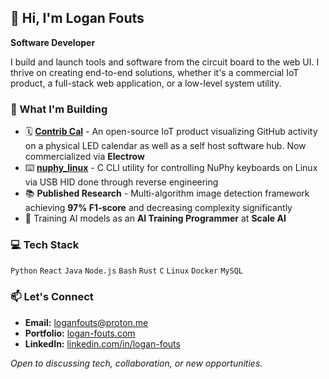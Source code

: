 ## 👋 Hi, I'm Logan Fouts

**Software Developer**

I build and launch tools and software from the circuit board to the web UI. I thrive on creating end-to-end solutions, whether it's a commercial IoT product, a full-stack web application, or a low-level system utility.

### 🚀 What I'm Building

- 🗓️ **[Contrib Cal](https://www.contrib-cal.com)** - An open-source IoT product visualizing GitHub activity on a physical LED calendar as well as a self host software hub. Now commercialized via **Electrow**
- ⌨️ **[nuphy_linux](https://github.com/Logan-Fouts/nuphy_linux)** - C CLI utility for controlling NuPhy keyboards on Linux via USB HID done through reverse engineering
- 📚 **Published Research** - Multi-algorithm image detection framework achieving **97% F1-score** and decreasing complexity significantly
- 🤖 Training AI models as an **AI Training Programmer** at **Scale AI**

### 💻 Tech Stack

`Python` `React` `Java` `Node.js` `Bash` `Rust` `C` `Linux` `Docker` `MySQL`

### 📫 Let's Connect

- **Email:** [loganfouts@proton.me](mailto:loganfouts@proton.me)
- **Portfolio:** [logan-fouts.com](https://www.logan-fouts.com)
- **LinkedIn:** [linkedin.com/in/logan-fouts](https://www.linkedin.com/in/logan-fouts)

*Open to discussing tech, collaboration, or new opportunities.*
